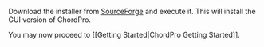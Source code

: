 Download the installer from [SourceForge](https://sourceforge.net/projects/chordii/files/chordii/5.0/) and execute it. This will install the GUI version of ChordPro.

You may now proceed to [[Getting Started|ChordPro Getting Started]].